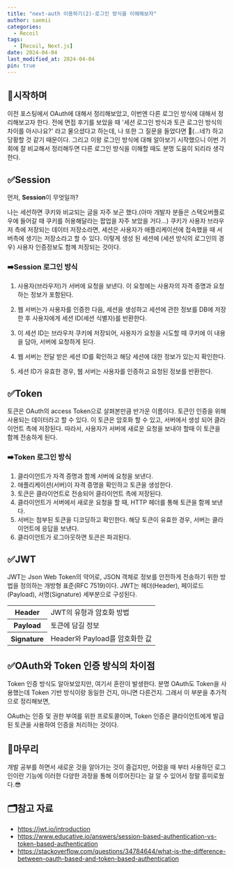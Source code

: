 ```yaml
---
title: "next-auth 이용하기(2)-로그인 방식을 이해해보자"
author: saemii
categories:
  - Recoil
tags:
  - [Recoil, Next.js]
date: 2024-04-04
last_modified_at: 2024-04-04
pin: true
---
```


## 📌시작하며

이전 포스팅에서 OAuth에 대해서 정리해보았고, 이번엔 다른 로그인 방식에 대해서 정리해보고자 한다.
전에 면접 후기를 보았을 때 '세션 로그인 방식과 토큰 로그인 방식의 차이를 아시나요?' 라고 물으셨다고 하는데, 나 또한 그 질문을 들었다면 🥹(...네?) 하고 당황할 것 같기 때문이다. 그리고 이왕 로그인 방식에 대해 알아보기 시작했으니 이번 기회에 잘 비교해서 정리해두면 다른 로그인 방식을 이해할 때도 분명 도움이 되리라 생각한다.

## ✅Session

먼저, **Session**이 무엇일까?

나는 세션하면 쿠키와 비교되는 글을 자주 보곤 했다.(아마 개발자 분들은 스택오버플로우에 들어갈 때 쿠키를 허용해달라는 팝업을 자주 보았을 거다...) 쿠키가 사용자 브라우저 측에 저장되는 데이터 저장소라면, 세션은 사용자가 애플리케이션에 접속했을 때 서버측에 생기는 저장소라고 할 수 있다.
이렇게 생성 된 세션에 (세션 방식의 로그인의 경우) 사용자 인증정보도 함께 저장되는 것이다.

### ➡️Session 로그인 방식

1. 사용자(브라우저)가 서버에 요청을 보낸다. 이 요청에는 사용자의 자격 증명과 요청하는 정보가 포함된다.

2. 웹 서버는가 사용자를 인증한 다음, 세션을 생성하고 세션에 관한 정보를 DB에 저장한 후 사용자에게 세션 ID(세션 식별자)를 반환한다.

3. 이 세션 ID는 브라우저 쿠키에 저장되어, 사용자가 요청을 시도할 때 쿠키에 이 내용을 담아, 서버에 요청하게 된다.

4. 웹 서버는 전달 받은 세션 ID를 확인하고 해당 세션에 대한 정보가 있는지 확인한다.

5. 세션 ID가 유효한 경우, 웹 서버는 사용자를 인증하고 요청된 정보를 반환한다.

## ✅Token

토큰은 OAuth의 access Token으로 살펴본만큼 반가운 이름이다. 토큰인 인증을 위해 사용되는 데이터라고 할 수 있다. 이 토큰은 암호화 할 수 있고, 서버에서 생성 되어 클라이언트 측에 저장된다. 따라서, 사용자가 서버에 새로운 요청을 보내야 할때 이 토큰을 함께 전송하게 된다.

### ➡️Token 로그인 방식

1. 클라이언트가 자격 증명과 함께 서버에 요청을 보낸다.
2. 애플리케이션(서버)이 자격 증명을 확인하고 토큰을 생성한다.
3. 토큰은 클라이언트로 전송되어 클라이언트 측에 저장된다.
4. 클라이언트가 서버에서 새로운 요청을 할 때, HTTP 헤더를 통해 토큰을 함께 보낸다.
5. 서버는 첨부된 토큰을 디코딩하고 확인한다. 해당 토큰이 유효한 경우, 서버는 클라이언트에 응답을 보낸다.
6. 클라이언트가 로그아웃하면 토큰은 파괴된다.

## ✅JWT

JWT는 Json Web Token의 약어로, JSON 객체로 정보를 안전하게 전송하기 위한 방법을 정의하는 개방형 표준(RFC 7519)이다.
JWT는 헤더(Header), 페이로드(Payload), 서명(Signature) 세부분으로 구성된다.

<table>
<tr>
  <th>Header</th>
  <td>JWT의 유형과 암호화 방법</td>
</tr>
<tr>
  <th>Payload</th>
  <td>토큰에 담길 정보</td>
</tr>
<tr>
  <th>Signature</th>
  <td>Header와 Payload를 암호화한 값</td>
</tr>
</table>

## ✅OAuth와 Token 인증 방식의 차이점

Token 인증 방식도 알아보았지만, 여기서 혼란이 발생한다. 분명 OAuth도 Token을 사용했는데 Token 기반 방식이랑 동일한 건지, 아니면 다른건지.
그래서 이 부분을 추가적으로 정리해보면,

OAuth는 인증 및 권한 부여를 위한 프로토콜이며,
Token 인증은 클라이언트에게 발급된 토큰을 사용하여 인증을 처리하는 것이다.

## 📩마무리

개발 공부를 하면서 새로운 것을 알아가는 것이 즐겁지만, 어렸을 때 부터 사용하던 로그인이란 기능에 이러한 다양한 과정을 통해 이루어진다는 걸 알 수 있어서 정말 흥미로웠다.😎

## 🗂️참고 자료

- <https://jwt.io/introduction>
- <https://www.educative.io/answers/session-based-authentication-vs-token-based-authentication>
- <https://stackoverflow.com/questions/34784644/what-is-the-difference-between-oauth-based-and-token-based-authentication>
